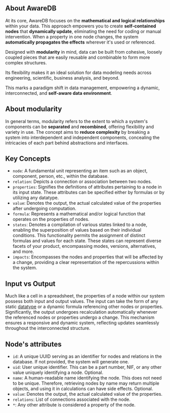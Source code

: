 ## About AwareDB

At its core, AwareDB focuses on the **mathematical and logical relationships** within your data.
This approach empowers you to create **self-contained nodes** that **dynamically update**, eliminating
the need for coding or manual intervention. When a property in one node changes, the system
**automatically propagates the effects** wherever it's used or referenced.

Designed with **modularity** in mind, data can be built from cohesive, loosely coupled pieces that
are easily reusable and combinable to form more complex structures.

Its flexibility makes it an ideal solution for data modeling needs across engineering,
scientific, business analysis, and beyond.

This marks a paradigm shift in data management, empowering a dynamic,
interconnected, and **self-aware data environment**.


## About modularity

In general terms, modularity refers to the extent to which a system's components
can be **separated** and **recombined**, offering flexibility and variety in use.
The concept aims to **reduce complexity** by breaking a system into interdependent
and independent components, concealing the intricacies of each part behind
abstractions and interfaces.


## Key Concepts

* `node`: A fundamental unit representing an item such as an object, component, person, etc., within the database.
* `relation`: Depicts a connection or association between two nodes.
* `properties`: Signifies the definitions of attributes pertaining to a node in its input state. These attributes can be specified either by formulas or by utilizing any datatype.
* `value`: Denotes the output, the actual calculated value of the properties after undergoing computation.
* `formula`: Represents a mathematical and/or logical function that operates on the properties of nodes.
* `states`: Denotes a compilation of various states linked to a node, enabling the superposition of values based on their individual conditions. This functionality permits the assignment of distinct formulas and values for each state. These states can represent diverse facets of your product, encompassing modes, versions, alternatives, and more.
* `impacts`: Encompasses the nodes and properties that will be affected by a change, providing a clear representation of the repercussions within the system.


## Input vs Output

Much like a cell in a spreadsheet, the properties of a node within our system possess both
input and output values. The input can take the form of any static [datatype](/datatypes.md)
or a dynamic formula referencing other nodes or properties. Significantly, the output undergoes
recalculation automatically whenever the referenced nodes or properties undergo a change.
This mechanism ensures a responsive and dynamic system, reflecting updates seamlessly
throughout the interconnected structure.


## Node's attributes

* `id`: A unique UUID serving as an identifier for nodes and relations in the database. If not provided, the system will generate one.
* `uid`: User unique identifier. This can be a part number, NIF, or any other value uniquely identifying a node. Optional.
* `name`: A human-readable name identifying the node. This does not need to be unique. Therefore, retrieving nodes by name may return multiple objects, and using it in calculations can have side effects. Optional.
* `value`: Denotes the output, the actual calculated value of the properties.
* `relations`: List of connections associated with the node.
* `*`: Any other attribute is considered a property of the node.
